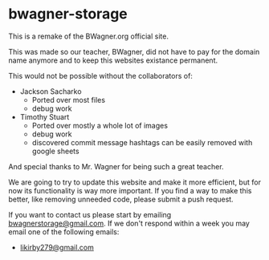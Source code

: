 # bwagner-storage

This is a remake of the BWagner.org official site.

This was made so our teacher, BWagner, did not have to pay for the domain name anymore and to keep this websites existance permanent.

This would not be possible without the collaborators of:

* Jackson Sacharko
    * Ported over most files 
    * debug work
* Timothy Stuart
    * Ported over mostly a whole lot of images
    * debug work
    * discovered commit message hashtags can be easily removed with google sheets

And special thanks to Mr. Wagner for being such a great teacher.


We are going to try to update this website and make it more efficient, but for now its functionality is way more important. If you find a way to make this better, like removing unneeded code, please submit a push request.

If you want to contact us please start by emailing bwagnerstorage@gmail.com. If we don't respond within a week you may email one of the following emails: 

* likirby279@gmail.com
